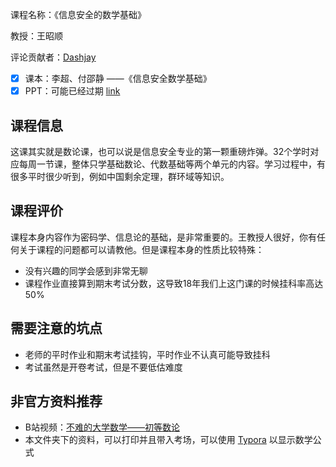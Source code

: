 课程名称：《信息安全的数学基础》

教授：王昭顺

评论贡献者：[Dashjay](https://github.com/dashjay)

- [x] 课本：李超、付邵静 ——《信息安全数学基础》
- [x] PPT：可能已经过期 [link](./ppt)

## 课程信息

这课其实就是数论课，也可以说是信息安全专业的第一颗重磅炸弹。32个学时对应每周一节课，整体只学基础数论、代数基础等两个单元的内容。学习过程中，有很多平时很少听到，例如中国剩余定理，群环域等知识。

## 课程评价

课程本身内容作为密码学、信息论的基础，是非常重要的。王教授人很好，你有任何关于课程的问题都可以请教他。但是课程本身的性质比较特殊：

- 没有兴趣的同学会感到非常无聊
- 课程作业直接算到期末考试分数，这导致18年我们上这门课的时候挂科率高达50%

## 需要注意的坑点

- 老师的平时作业和期末考试挂钩，平时作业不认真可能导致挂科
- 考试虽然是开卷考试，但是不要低估难度

## 非官方资料推荐

- B站视频：[不难的大学数学——初等数论](https://www.bilibili.com/video/BV1TJ411P7Xw) 
- 本文件夹下的资料，可以打印并且带入考场，可以使用 [Typora](https://www.typora.io/) 以显示数学公式